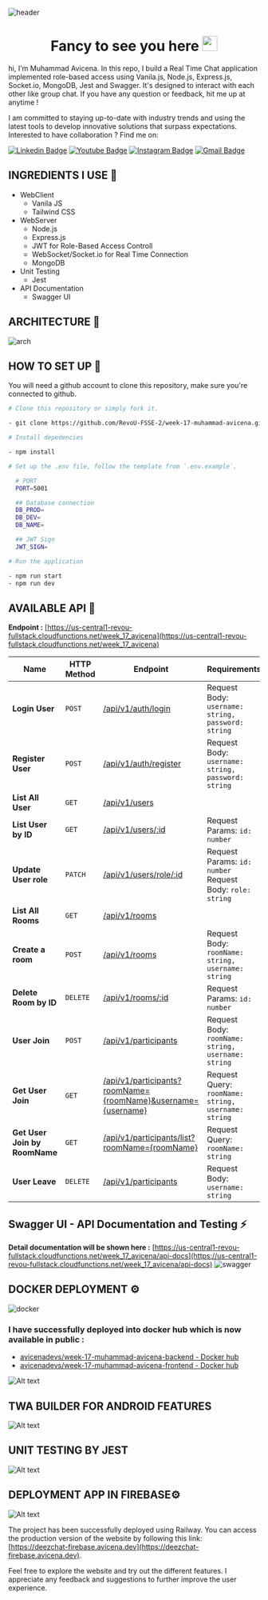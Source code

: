 ![header](./assets-github/week11.jpg)

<h1 align="center">Fancy to see you here <img src="https://raw.githubusercontent.com/muhammad-avicena/profile/master/wave.gif" width="30px" height="30px" /> </h1>

hi, I'm Muhammad Avicena. In this repo, I build a Real Time Chat application implemented role-based access using Vanila.js, Node.js, Express.js, Socket.io, MongoDB, Jest and Swagger. It's designed to interact with each other like group chat. If you have any question or feedback, hit me up at anytime !

I am committed to staying up-to-date with industry trends and using the latest tools to develop innovative solutions that surpass expectations.
Interested to have collaboration ? Find me on:

[![Linkedin Badge](https://img.shields.io/badge/-Muhammad_Avicena-blue?style=flat-square&logo=Linkedin&logoColor=white)](https://www.linkedin.com/in/muhammad-avicena/)
[![Youtube Badge](https://img.shields.io/badge/-Muhammad_Avicena-darkred?style=flat-square&logo=youtube&logoColor=white)](https://www.youtube.com/@MuhammadAvicena)
[![Instagram Badge](https://img.shields.io/badge/-ryuhideaki.dev-purple?style=flat-square&logo=instagram&logoColor=white)](https://www.instagram.com/ryuhideaki.dev/)
[![Gmail Badge](https://img.shields.io/badge/-cenarahmant.dev@gmail.com-c14438?style=flat-square&logo=Gmail&logoColor=white)](mailto:cenarahmant.dev@gmail.com)

## INGREDIENTS I USE 📜

- WebClient
  - Vanila JS
  - Tailwind CSS
- WebServer
  - Node.js
  - Express.js
  - JWT for Role-Based Access Controll
  - WebSocket/Socket.io for Real Time Connection
  - MongoDB
- Unit Testing
  - Jest
- API Documentation
  - Swagger UI

## ARCHITECTURE 🌟

![arch](./assets-github/architecture.png)

## HOW TO SET UP 📰

You will need a github account to clone this repository, make sure you're connected to github.

```bash
# Clone this repository or simply fork it.

- git clone https://github.com/RevoU-FSSE-2/week-17-muhammad-avicena.git

# Install depedencies

- npm install

# Set up the .env file, follow the template from `.env.example`.

  # PORT
  PORT=5001

  ## Database connection
  DB_PROD=
  DB_DEV=
  DB_NAME=

  ## JWT Sign
  JWT_SIGN=

# Run the application

- npm run start
- npm run dev
```

## AVAILABLE API 📰

**Endpoint :** [https://us-central1-revou-fullstack.cloudfunctions.net/week_17_avicena](https://us-central1-revou-fullstack.cloudfunctions.net/week_17_avicena)

| Name                          | HTTP Method | Endpoint                                                                                              | Requirements                                              |
| ----------------------------- | ----------- | ----------------------------------------------------------------------------------------------------- | --------------------------------------------------------- |
| **Login User**                | `POST`      | [/api/v1/auth/login](https://deezchat.avicena.dev/api-docs)                                           | Request Body: `username: string, password: string`        |
| **Register User**             | `POST`      | [/api/v1/auth/register](https://deezchat.avicena.dev/api-docs)                                        | Request Body: `username: string, password: string`        |
| **List All User**             | `GET`       | [/api/v1/users](https://deezchat.avicena.dev/api-docs)                                                |
| **List User by ID**           | `GET`       | [/api/v1/users/:id](https://deezchat.avicena.dev/api-docs)                                            | Request Params: `id: number`                              |
| **Update User role**          | `PATCH`     | [/api/v1/users/role/:id](https://deezchat.avicena.dev/api-docs)                                       | Request Params: `id: number` Request Body: `role: string` |
| **List All Rooms**            | `GET`       | [/api/v1/rooms](https://deezchat.avicena.dev/api-docs)                                                |                                                           |
| **Create a room**             | `POST`      | [/api/v1/rooms](https://deezchat.avicena.dev/api-docs)                                                | Request Body: `roomName: string, username: string`        |
| **Delete Room by ID**         | `DELETE`    | [/api/v1/rooms/:id](https://deezchat.avicena.dev/api-docs)                                            | Request Params: `id: number`                              |
| **User Join**                 | `POST`      | [/api/v1/participants](https://deezchat.avicena.dev/api-docs)                                         | Request Body: `roomName: string, username: string`        |
| **Get User Join**             | `GET`       | [/api/v1/participants?roomName={roomName}&username={username}](https://deezchat.avicena.dev/api-docs) | Request Query: `roomName: string, username: string`       |
| **Get User Join by RoomName** | `GET`       | [/api/v1/participants/list?roomName={roomName}](https://deezchat.avicena.dev/api-docs)                | Request Query: `roomName: string`                         |
| **User Leave**                | `DELETE`    | [/api/v1/participants](https://deezchat.avicena.dev/api-docs)                                         | Request Body: `username: string`                          |

## Swagger UI - API Documentation and Testing ⚡

**Detail documentation will be shown here :** [https://us-central1-revou-fullstack.cloudfunctions.net/week_17_avicena/api-docs](https://us-central1-revou-fullstack.cloudfunctions.net/week_17_avicena/api-docs)
![swagger](./assets-github/swagger.png)

## DOCKER DEPLOYMENT ⚙️

![docker](./assets-github/docker.png)

### I have successfully deployed into docker hub which is now available in public :

- [avicenadevs/week-17-muhammad-avicena-backend - Docker hub](https://hub.docker.com/r/avicenadevs/week-17-muhammad-avicena-backend)
- [avicenadevs/week-17-muhammad-avicena-frontend - Docker hub](https://hub.docker.com/r/avicenadevs/week-17-muhammad-avicena-frontend)

![Alt text](./assets-github/docker-hub.png)

## TWA BUILDER FOR ANDROID FEATURES

![Alt text](./assets-github/TWA.png)

## UNIT TESTING BY JEST

![Alt text](./assets-github/unit-testing.png)

## DEPLOYMENT APP IN FIREBASE⚙️

![Alt text](./assets-github/firebase.png)

The project has been successfully deployed using Railway. You can access the production version of the website by following this link: [https://deezchat-firebase.avicena.dev](https://deezchat-firebase.avicena.dev).

Feel free to explore the website and try out the different features. I appreciate any feedback and suggestions to further improve the user experience.
